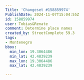 ```yaml
---
Title: 'Changeset #158859974'
PublishDate: 2024-11-07T15:04:55Z
id: 158859974
user: Tobias&Renate
comment: Determine place names
created_by: StreetComplete 59.3
tags:
- Montenegro
bbox:
  min_lon: 19.3064486
  min_lat: 42.4839239
  max_lon: 19.3064486
  max_lat: 42.4839239

---
```

